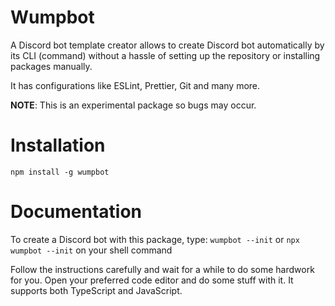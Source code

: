 # Wumpbot

A Discord bot template creator allows to create Discord bot
automatically by its CLI (command) without a hassle of setting up the repository or installing packages manually.

It has configurations like ESLint, Prettier, Git and many more.

**NOTE**: This is an experimental package so bugs may occur.

# Installation

```
npm install -g wumpbot
```

# Documentation

To create a Discord bot with this package, type:
`wumpbot --init` or `npx wumpbot --init` on your shell command

Follow the instructions carefully and wait for a while to do
some hardwork for you. Open your preferred code editor and do some stuff with it. It supports both TypeScript and JavaScript.
